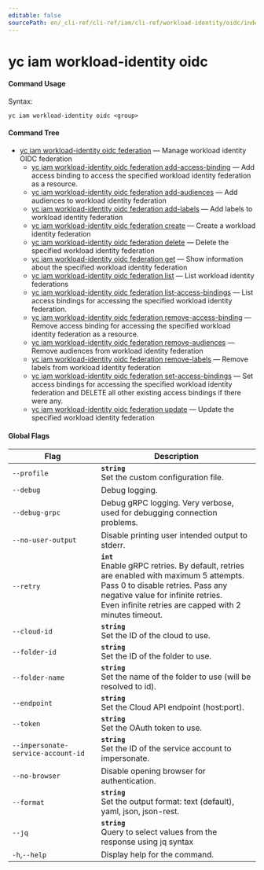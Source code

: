 ```yaml
---
editable: false
sourcePath: en/_cli-ref/cli-ref/iam/cli-ref/workload-identity/oidc/index.md
---
```


# yc iam workload-identity oidc



#### Command Usage

Syntax: 

`yc iam workload-identity oidc <group>`

#### Command Tree

- [yc iam workload-identity oidc federation](federation/index.md) — Manage workload identity OIDC federation
	- [yc iam workload-identity oidc federation add-access-binding](federation/add-access-binding.md) — Add access binding to access the specified workload identity federation as a resource.
	- [yc iam workload-identity oidc federation add-audiences](federation/add-audiences.md) — Add audiences to workload identity federation
	- [yc iam workload-identity oidc federation add-labels](federation/add-labels.md) — Add labels to workload identity federation
	- [yc iam workload-identity oidc federation create](federation/create.md) — Create a workload identity federation
	- [yc iam workload-identity oidc federation delete](federation/delete.md) — Delete the specified workload identity federation
	- [yc iam workload-identity oidc federation get](federation/get.md) — Show information about the specified workload identity federation
	- [yc iam workload-identity oidc federation list](federation/list.md) — List workload identity federations
	- [yc iam workload-identity oidc federation list-access-bindings](federation/list-access-bindings.md) — List access bindings for accessing the specified workload identity federation.
	- [yc iam workload-identity oidc federation remove-access-binding](federation/remove-access-binding.md) — Remove access binding for accessing the specified workload identity federation as a resource.
	- [yc iam workload-identity oidc federation remove-audiences](federation/remove-audiences.md) — Remove audiences from workload identity federation
	- [yc iam workload-identity oidc federation remove-labels](federation/remove-labels.md) — Remove labels from workload identity federation
	- [yc iam workload-identity oidc federation set-access-bindings](federation/set-access-bindings.md) — Set access bindings for accessing the specified workload identity federation and DELETE all other existing access bindings if there were any.
	- [yc iam workload-identity oidc federation update](federation/update.md) — Update the specified workload identity federation

#### Global Flags

| Flag | Description |
|----|----|
|`--profile`|<b>`string`</b><br/>Set the custom configuration file.|
|`--debug`|Debug logging.|
|`--debug-grpc`|Debug gRPC logging. Very verbose, used for debugging connection problems.|
|`--no-user-output`|Disable printing user intended output to stderr.|
|`--retry`|<b>`int`</b><br/>Enable gRPC retries. By default, retries are enabled with maximum 5 attempts.<br/>Pass 0 to disable retries. Pass any negative value for infinite retries.<br/>Even infinite retries are capped with 2 minutes timeout.|
|`--cloud-id`|<b>`string`</b><br/>Set the ID of the cloud to use.|
|`--folder-id`|<b>`string`</b><br/>Set the ID of the folder to use.|
|`--folder-name`|<b>`string`</b><br/>Set the name of the folder to use (will be resolved to id).|
|`--endpoint`|<b>`string`</b><br/>Set the Cloud API endpoint (host:port).|
|`--token`|<b>`string`</b><br/>Set the OAuth token to use.|
|`--impersonate-service-account-id`|<b>`string`</b><br/>Set the ID of the service account to impersonate.|
|`--no-browser`|Disable opening browser for authentication.|
|`--format`|<b>`string`</b><br/>Set the output format: text (default), yaml, json, json-rest.|
|`--jq`|<b>`string`</b><br/>Query to select values from the response using jq syntax|
|`-h`,`--help`|Display help for the command.|
